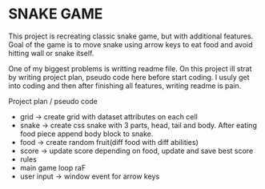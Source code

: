 # SNAKE GAME

This project is recreating classic snake game, but with additional features. Goal of the game is to move snake using arrow keys to eat food and avoid hitting wall or snake itself.

One of my biggest problems is writting readme file. On this project ill strat by writing project plan, pseudo code here before start coding. I usuly get into coding and then after finishing all features, writing readme is pain.

Project plan / pseudo code

- grid -> create grid with dataset attributes on each cell
- snake -> create css snake with 3 parts, head, tail and body. After eating food piece append body block to snake.
- food -> create random fruit(diff food with diff abilities)
- score -> update score depending on food, update and save best score
- rules
- main game loop raF
- user input -> window event for arrow keys
